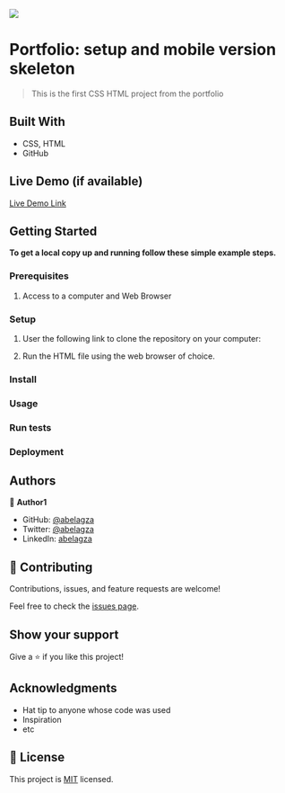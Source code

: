 ![](https://img.shields.io/badge/Microverse-blueviolet)

# Portfolio: setup and mobile version skeleton

> This is the first CSS HTML project from the portfolio

## Built With

- CSS, HTML
- GitHub

## Live Demo (if available)

[Live Demo Link](https://livedemo.com)


## Getting Started

**To get a local copy up and running follow these simple example steps.**

### Prerequisites
  1. Access to a computer and Web Browser

### Setup
  1. User the following link to clone the repository on your computer:

  2. Run the HTML file using the web browser of choice.

### Install

### Usage

### Run tests

### Deployment



## Authors

👤 **Author1**

- GitHub: [@abelagza](https://github.com/abelagza)
- Twitter: [@abelagza](https://twitter.com/abelagza)
- LinkedIn: [abelagza](https://linkedin.com/in/abelagza)


## 🤝 Contributing

Contributions, issues, and feature requests are welcome!

Feel free to check the [issues page](../../issues/).

## Show your support

Give a ⭐️ if you like this project!

## Acknowledgments

- Hat tip to anyone whose code was used
- Inspiration
- etc

## 📝 License

This project is [MIT](./MIT.md) licensed.
